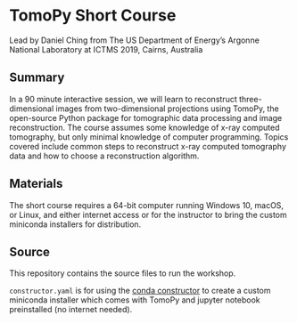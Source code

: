 # TomoPy Short Course
Lead by Daniel Ching from The US Department of Energy’s Argonne National Laboratory at ICTMS 2019, Cairns, Australia

## Summary
In a 90 minute interactive session, we will learn to reconstruct three-dimensional images from two-dimensional projections using TomoPy, the open-source Python package for tomographic data processing and image reconstruction. The course assumes some knowledge of x-ray computed tomography, but only minimal knowledge of computer programming. Topics covered include common steps to reconstruct x-ray computed tomography data and how to choose a reconstruction algorithm.

## Materials
The short course requires a 64-bit computer running Windows 10, macOS, or Linux, and either internet access or for the instructor to bring the custom miniconda installers for distribution.

## Source
This repository contains the source files to run the workshop.

`constructor.yaml` is for using the [conda constructor](https://github.com/conda/constructor) to create a custom miniconda installer which comes with TomoPy and jupyter notebook preinstalled (no internet needed).
